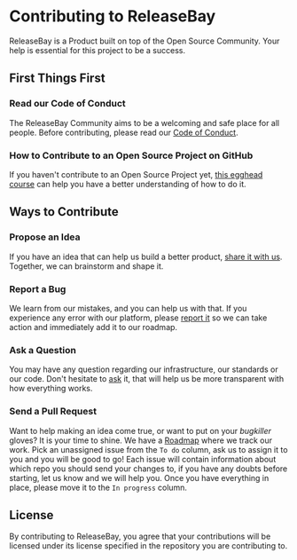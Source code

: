 # Contributing to ReleaseBay

ReleaseBay is a Product built on top of the Open Source Community. Your help is essential for this project to be a success.

## First Things First

### Read our Code of Conduct

The ReleaseBay Community aims to be a welcoming and safe place for all people. Before contributing, please read our [Code of Conduct](./CODE_OF_CONDUCT.md).

### How to Contribute to an Open Source Project on GitHub

If you haven't contribute to an Open Source Project yet, [this egghead course](https://egghead.io/courses/how-to-contribute-to-an-open-source-project-on-github) can help you have a better understanding of how to do it.

## Ways to Contribute

### Propose an Idea

If you have an idea that can help us build a better product, [share it with us](https://github.com/ReleaseBay/community/discussions/new?category=ideas). Together, we can brainstorm and shape it.

### Report a Bug

We learn from our mistakes, and you can help us with that. If you experience any error with our platform, please [report it](https://github.com/ReleaseBay/community/discussions/new?category=bug-reports) so we can take action and immediately add it to our roadmap.

### Ask a Question

You may have any question regarding our infrastructure, our standards or our code. Don't hesitate to [ask](https://github.com/ReleaseBay/community/discussions/new?category=q-a) it, that will help us be more transparent with how everything works.

### Send a Pull Request

Want to help making an idea come true, or want to put on your _bugkiller_ gloves? It is your time to shine. We have a [Roadmap](https://github.com/ReleaseBay/product/projects/2) where we track our work. Pick an unassigned issue from the `To do` column, ask us to assign it to you and you will be good to go! Each issue will contain information about which repo you should send your changes to, if you have any doubts before starting, let us know and we will help you. Once you have everything in place, please move it to the `In progress` column.

## License

By contributing to ReleaseBay, you agree that your contributions will be licensed under its license specified in the repository you are contributing to.
